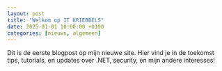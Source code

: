 ```yaml
---
layout: post
title: "Welkom op IT KRIEBBELS"
date: 2025-01-01 10:00:00 +0100
categories: [nieuws, algemeen]
---
```


Dit is de eerste blogpost op mijn nieuwe site. Hier vind je in de toekomst tips, tutorials, en updates over .NET, security, en mijn andere interesses!
